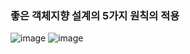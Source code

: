 ### 좋은 객체지향 설계의 5가지 원칙의 적용

![image](https://user-images.githubusercontent.com/40969203/103891465-3df86800-512d-11eb-8703-24d8e78c2253.png)
![image](https://user-images.githubusercontent.com/40969203/103891479-42248580-512d-11eb-9bd6-c5a7403cf0cd.png)